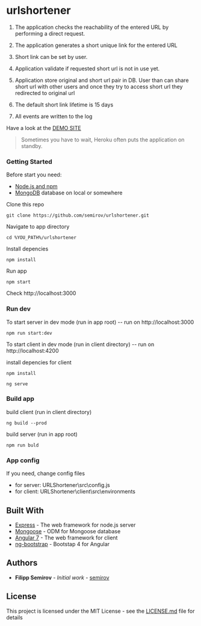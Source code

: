 

# urlshortener

1. The application checks the reachability of the entered URL by performing a direct request.

2. The application generates a short unique link for the entered URL

3. Short link can be set by user.

4. Application validate if requested short url is not in use yet.

5. Application store original and short url pair in DB. User than can share short url with other users and once they try to access short url they  redirected to original url

6. The default short link lifetime is 15 days

7. All events are written to the log


Have a look at the [DEMO SITE](https://sfv-urlshortener.herokuapp.com/)
> Sometimes you have to wait, Heroku often puts the application on standby.

### Getting Started

Before start you need:
* [Node.js and npm](https://nodejs.org/en/)
* [MongoDB](https://www.mongodb.com/download-center/community) database on local or somewhere

Clone this repo

```
git clone https://github.com/semirov/urlshortener.git
```
Navigate to app directory
```
cd %YOU_PATH%/urlshortener
```
Install depencies
```
npm install
```
Run app
```
npm start
```
Check http://localhost:3000

### Run dev

To start server in dev mode (run in app root) -- run on http://localhost:3000
```
npm run start:dev
```
To start client in dev mode (run in client directory) -- run on http://localhost:4200 

install depencies for client
```
npm install
```
```
ng serve
```

### Build app
build client (run in client directory)
```
ng build --prod
```
build server (run in app root)
```
npm run buld
```

### App config
If you need, change config files 
* for server: URLShortener\src\config.js
* for client: URLShortener\client\src\environments


## Built With

* [Express](https://expressjs.com/ru/) - The web framework for node.js server
* [Mongoose](https://mongoosejs.com/) - ODM for Mongoose database
* [Angular 7](https://angular.io/) - The web framework for client
* [ng-bootstrap](https://ng-bootstrap.github.io/#/home) - Bootstap 4 for Angular

## Authors

* **Filipp Semirov** - *Initial work* - [semirov](https://github.com/semirov)

## License

This project is licensed under the MIT License - see the [LICENSE.md](LICENSE.md) file for details

